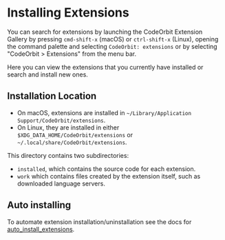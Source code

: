 ﻿# Installing Extensions

You can search for extensions by launching the CodeOrbit Extension Gallery by pressing `cmd-shift-x` (macOS) or `ctrl-shift-x` (Linux), opening the command palette and selecting `CodeOrbit: extensions` or by selecting "CodeOrbit > Extensions" from the menu bar.

Here you can view the extensions that you currently have installed or search and install new ones.

## Installation Location

- On macOS, extensions are installed in `~/Library/Application Support/CodeOrbit/extensions`.
- On Linux, they are installed in either `$XDG_DATA_HOME/CodeOrbit/extensions` or `~/.local/share/CodeOrbit/extensions`.

This directory contains two subdirectories:

- `installed`, which contains the source code for each extension.
- `work` which contains files created by the extension itself, such as downloaded language servers.

## Auto installing

To automate extension installation/uninstallation see the docs for [auto_install_extensions](../configuring-CodeOrbit.md#auto-install-extensions).

